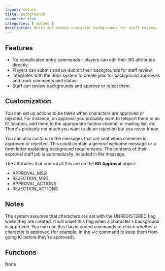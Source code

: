 ```yaml
---
layout: module
title: Backgrounds
resource: true
categories: [ addons ]
description: Write and submit character backgrounds for staff review.
---
```


## Features 
* No complicated entry commands - players can edit their BG attributes directly.
* Players can submit and un-submit their backgrounds for staff review.
* Integrates with the Jobs system to create jobs for background approvals and track comments and status.
* Staff can review backgrounds and approve or reject them.

## Customization 
You can set up actions to be taken when characters are approved or rejected.  For instance, on approval you probably want to teleport them to an IC location, add them to the appropriate faction channel or mailing list, etc.   There's probably not much you want to do on rejection but you never know.

You can also customize the messages that are sent when someone is approved or rejected.  This could contain a general welcome message or a form letter explaining background requirements.  The contents of their approval staff job is automatically included in the message.

The attributes that control all this are on the **BG Approval** object:

* APPROVAL_MSG
* REJECTION_MSG
* APPROVAL_ACTIONS
* REJECTION_ACTIONS

## Notes
The system assumes that characters are set with the UNREGISTERED flag when they are created. It will unset this flag when a character's background is approved. You can use this flag in coded commands to check whether a character is approved (for example, in the +ic command to keep them from going IC before they're approved). 


## Functions
None

